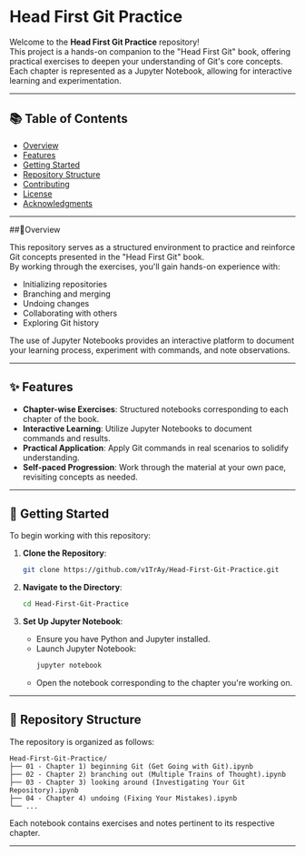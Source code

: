 # Head First Git Practice

Welcome to the **Head First Git Practice** repository!  
This project is a hands-on companion to the "Head First Git" book, offering practical exercises to deepen your understanding of Git's core concepts.  
Each chapter is represented as a Jupyter Notebook, allowing for interactive learning and experimentation.

---

## 📚 Table of Contents

- [Overview](#overview)
- [Features](#features)
- [Getting Started](#getting-started)
- [Repository Structure](#repository-structure)
- [Contributing](#contributing)
- [License](#license)
- [Acknowledgments](#acknowledgments)

---

##📝Overview

This repository serves as a structured environment to practice and reinforce Git concepts presented in the "Head First Git" book.  
By working through the exercises, you'll gain hands-on experience with:

- Initializing repositories
- Branching and merging
- Undoing changes
- Collaborating with others
- Exploring Git history

The use of Jupyter Notebooks provides an interactive platform to document your learning process, experiment with commands, and note observations.

---

## ✨ Features

- **Chapter-wise Exercises**: Structured notebooks corresponding to each chapter of the book.
- **Interactive Learning**: Utilize Jupyter Notebooks to document commands and results.
- **Practical Application**: Apply Git commands in real scenarios to solidify understanding.
- **Self-paced Progression**: Work through the material at your own pace, revisiting concepts as needed.

---

## 🚀 Getting Started

To begin working with this repository:

1. **Clone the Repository**:
   ```bash
   git clone https://github.com/v1TrAy/Head-First-Git-Practice.git
   ```

2. **Navigate to the Directory**:
   ```bash
   cd Head-First-Git-Practice
   ```

3. **Set Up Jupyter Notebook**:
   - Ensure you have Python and Jupyter installed.
   - Launch Jupyter Notebook:
     ```bash
     jupyter notebook
     ```
   - Open the notebook corresponding to the chapter you're working on.

---

## 📁 Repository Structure

The repository is organized as follows:

```
Head-First-Git-Practice/
├── 01 - Chapter 1) beginning Git (Get Going with Git).ipynb
├── 02 - Chapter 2) branching out (Multiple Trains of Thought).ipynb
├── 03 - Chapter 3) looking around (Investigating Your Git Repository).ipynb
├── 04 - Chapter 4) undoing (Fixing Your Mistakes).ipynb
└── ...
```

Each notebook contains exercises and notes pertinent to its respective chapter.

---
